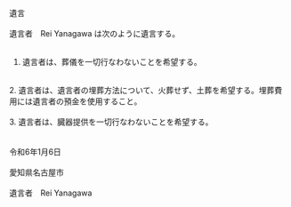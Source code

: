 遺言<br>
<br>
遺言者　Rei Yanagawa は次のように遺言する。<br>
<br>
1. 遺言者は、葬儀を一切行なわないことを希望する。<br>
<br>
2. 遺言者は、遺言者の埋葬方法について、火葬せず、土葬を希望する。埋葬費用には遺言者の預金を使用すること。<br>
<br>
3. 遺言者は、臓器提供を一切行なわないことを希望する。<br>
<br>
<br>
令和6年1月6日<br>
<br>
愛知県名古屋市<br>
<br>
遺言者　Rei Yanagawa
